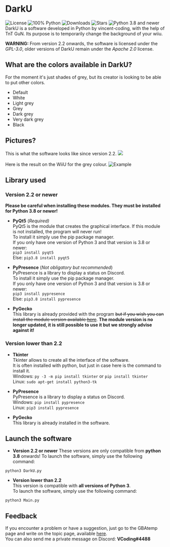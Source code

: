 # DarkU
![License](https://img.shields.io/github/license/vincent-coding/darku?style=for-the-badge) ![100% Python](https://img.shields.io/github/languages/top/vincent-coding/darku?style=for-the-badge) ![Downloads](https://img.shields.io/github/downloads/vincent-coding/darku/total?style=for-the-badge) ![Stars](https://img.shields.io/github/stars/vincent-coding/DarkU.svg?style=for-the-badge&label=Stars)
![Python 3.8 and newer](https://img.shields.io/badge/Python-3.8%20and%20newer%20-informational?style=for-the-badge&logo=python)
<br />
DarkU is a software developed in Python by vincent-coding, with the help of TnT GuN. Its purpose is to temporarily change the background of your wiiu.

**WARNING:** From version 2.2 onwards, the software is licensed under the _GPL-3.0_, older versions of DarkU remain under the _Apache 2.0_ license.

## What are the colors available in DarkU?
For the moment it's just shades of grey, but its creator is looking to be able to put other colors.
-   Default
-   White
-   Light grey
-   Grey
-   Dark grey
-   Very dark grey
-   Black

## Pictures?
This is what the software looks like since version 2.2.
![](https://i.imgur.com/6CncFnz.png)<br />
<br />
Here is the result on the WiiU for the grey colour.
![Example](https://i.imgur.com/jdfWh88.jpg)

## Library used
### Version 2.2 or newer
**Please be careful when installing these modules. They must be installed for Python 3.8 or newer!**
- **PyQt5** (*Required)*<br />
PyQt5 is the module that creates the graphical interface. If this module is not installed, the program will never run!<br />
To install it simply use the pip package manager.<br />
If you only have one version of Python 3 and that version is 3.8 or newer:<br />
`pip3 install pyqt5`<br />
Else:
`pip3.8 install pyqt5`

- **PyPresence** (*Not obligatory but recommended*)<br />
PyPresence is a library to display a status on Discord.<br />
To install it simply use the pip package manager.<br />
If you only have one version of Python 3 and that version is 3.8 or newer:<br />
`pip3 install pypresence`<br />
Else:
`pip3.8 install pypresence`

- **PyGecko**<br />
This library is already provided with the program ~~but if you wish you can install the module version available [here](https://github.com/vincent-coding/pyGecko/tree/master/Python%20Code/TCPGecko/Module%20Version)~~. **The module version is no longer updated, it is still possible to use it but we strongly advise against it!**

### Version lower than 2.2
- **Tkinter**<br />
Tkinter allows to create all the interface of the software.<br />
It is often installed with python, but just in case here is the command to install it.<br />
Windows: `py -3 -m pip install tkinter` or `pip install tkinter`<br />
Linux: `sudo apt-get install python3-tk`<br />

- **PyPresence**<br />
PyPresence is a library to display a status on Discord.<br />
Windows: `pip install pypresence`<br />
Linux: `pip3 install pypresence`<br />

- **PyGecko**<br />
This library is already installed in the software.

## Launch the software
- **Version 2.2 or newer**
These versions are only compatible from **python 3.8** onwards!
To launch the software, simply use the following command:<br />
```
python3 DarkU.py
```

- **Version lower than 2.2**<br />
This version is compatible with **all versions of Python 3**.<br />
To launch the software, simply use the following command:<br />
```
python3 Main.py
```

## Feedback
If you encounter a problem or have a suggestion, just go to the GBAtemp page and write on the topic page, available [here](https://gbatemp.net/threads/release-darku.535159/).<br />
You can also send me a private message on Discord: **VCoding#4488**